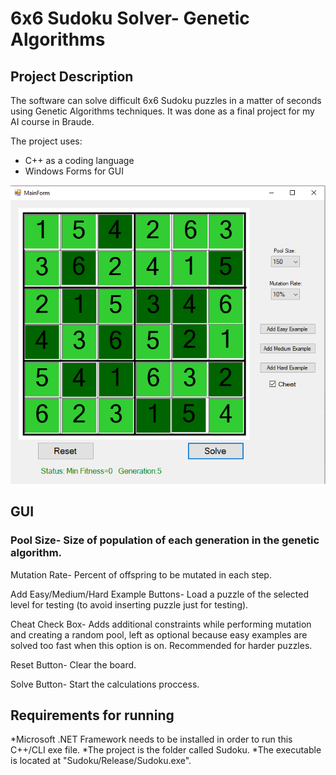 # 6x6 Sudoku Solver- Genetic Algorithms

## Project Description

The software can solve difficult 6x6 Sudoku puzzles in a matter of seconds using Genetic Algorithms techniques.
It was done as a final project for my AI course in Braude.

The project uses:
* C++ as a coding language
* Windows Forms for GUI

<img src="images/Screenshot_1.png">

## GUI 

### Pool Size- Size of population of each generation in the genetic algorithm.

Mutation Rate- Percent of offspring to be mutated in each step.

Add Easy/Medium/Hard Example Buttons- Load a puzzle of the selected level for testing (to avoid inserting puzzle just for testing).

Cheat Check Box- Adds additional constraints while performing mutation and creating a random pool, left as optional because easy examples are solved too fast when this option is on. Recommended for harder puzzles.

Reset Button- Clear the board.

Solve Button- Start the calculations proccess.

## Requirements for running
*Microsoft .NET Framework needs to be installed in order to run this C++/CLI exe file.
*The project is the folder called Sudoku.
*The executable is located at "Sudoku/Release/Sudoku.exe".
